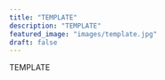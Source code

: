 ```yaml
---
title: "TEMPLATE"
description: "TEMPLATE"
featured_image: "images/template.jpg"
draft: false
---
```


TEMPLATE
